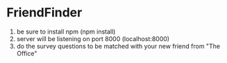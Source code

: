 # FriendFinder

1. be sure to install npm  (npm install)
2. server will be listening on port 8000  (localhost:8000)
3. do the survey questions to be matched with your new friend from "The Office"